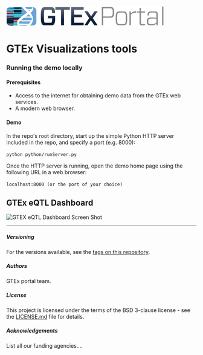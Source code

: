 
![GTEx logo](/images/gtex2.png) 

# GTEx Visualizations tools
### Running the demo locally
#### Prerequisites
* Access to the internet for obtaining demo data from the GTEx web services.
* A modern web browser.
#### Demo
In the repo's root directory, start up the simple Python HTTP server included in the repo, and specify a port (e.g. 8000):

```python python/runServer.py```

Once the HTTP server is running, open the demo home page using the following URL in a web browser: 

```localhost:8000 (or the port of your choice)``` 

## GTEx eQTL Dashboard
![GTEX eQTL Dashboard Screen Shot](/images/GTEx-eQTL-dashboard.png)

---

##### Versioning
For the versions available, see the [tags on this repository](https://github.com/broadinstitute/gtex-viz/tags).

##### Authors
GTEx portal team.

##### License
This project is licensed under the terms of the BSD 3-clause license - see the [LICENSE.md](LICENSE.md) file for details.

##### Acknowledgements
List all our funding agencies....


